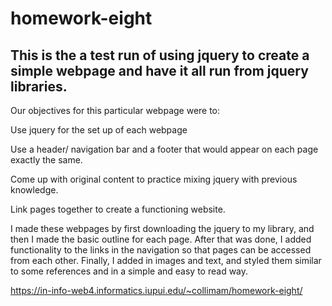 # homework-eight
## This is the a test run of using jquery to create a simple webpage and have it all run from jquery libraries.


Our objectives for this particular webpage were to:

Use jquery for the set up of each webpage

Use a header/ navigation bar and a footer that would appear on each page exactly the same.

Come up with original content to practice mixing jquery with previous knowledge.

Link pages together to create a functioning website.

I made these webpages by first downloading the jquery to my library, and then I made the basic outline for each page. After that was done, I added functionality to the links in the navigation so that pages can be accessed from each other. Finally, I added in images and text, and styled them similar to some references and in a simple and easy to read way.

https://in-info-web4.informatics.iupui.edu/~collimam/homework-eight/